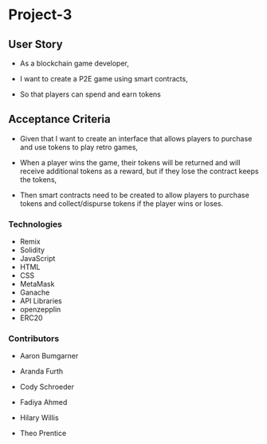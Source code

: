 # Project-3

## User Story

- As a blockchain game developer,

- I want to create a P2E game using smart contracts,

- So that players can spend and earn tokens

## Acceptance Criteria

- Given that I want to create an interface that allows players to purchase and use tokens to play retro games,

- When a player wins the game, their tokens will be returned and will receive additional tokens as a reward, but if they lose the contract keeps the tokens,

- Then smart contracts need to be created to allow players to purchase tokens and collect/dispurse tokens if the player wins or loses. 

### Technologies

- Remix
- Solidity
- JavaScript
- HTML
- CSS
- MetaMask
- Ganache
- API Libraries
- openzepplin
- ERC20

### Contributors

- Aaron Bumgarner

- Aranda Furth

- Cody Schroeder

- Fadiya Ahmed

- Hilary Willis

- Theo Prentice



